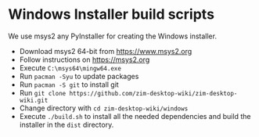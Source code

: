 # Windows Installer build scripts

We use msys2 any PyInstaller for creating the Windows installer.

- Download msys2 64-bit from https://www.msys2.org
- Follow instructions on https://msys2.org
- Execute `C:\msys64\mingw64.exe`
- Run `pacman -Syu` to update packages
- Run `pacman -S git` to install git
- Run `git clone https://github.com/zim-desktop-wiki/zim-desktop-wiki.git`
- Change directory with `cd zim-desktop-wiki/windows`
- Execute `./build.sh` to install all the needed dependencies and build the installer in the `dist` directory.
